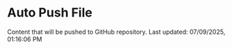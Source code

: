 # Auto Push File

Content that will be pushed to GitHub repository.
Last updated: 07/09/2025, 01:16:06 PM